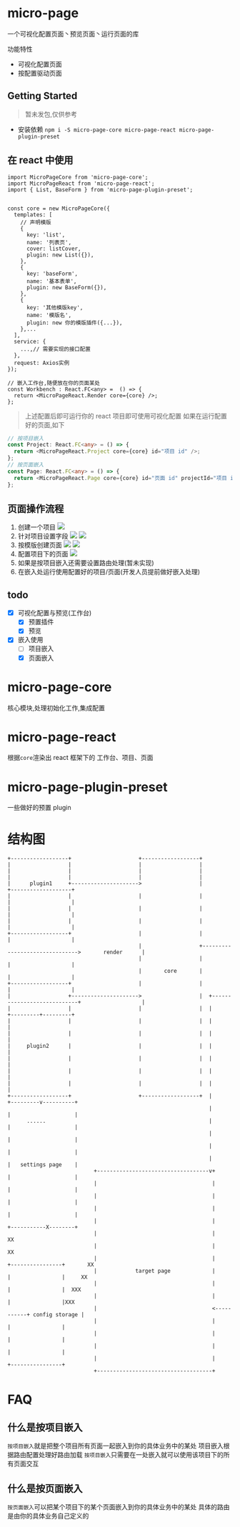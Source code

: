 # micro-page

一个可视化配置页面丶预览页面丶运行页面的库

功能特性

- 可视化配置页面
- 按配置驱动页面

## Getting Started

> 暂未发包,仅供参考

- 安装依赖 `npm i -S micro-page-core micro-page-react micro-page-plugin-preset`

## 在 react 中使用

```tsx
import MicroPageCore from 'micro-page-core';
import MicroPageReact from 'micro-page-react';
import { List, BaseForm } from 'micro-page-plugin-preset';


const core = new MicroPageCore({
  templates: [
    // 声明模版
    {
      key: 'list',
      name: '列表页',
      cover: listCover,
      plugin: new List({}),
    },
    {
      key: 'baseForm',
      name: '基本表单',
      plugin: new BaseForm({}),
    },
    {
      key: '其他模版key',
      name: '模版名',
      plugin: new 你的模版插件({...}),
    },...
  ],
  service: {
    ...,// 需要实现的接口配置
  },
  request: Axios实例
});

// 嵌入工作台,随便放在你的页面某处
const Workbench : React.FC<any> =  () => {
  return <MicroPageReact.Render core={core} />;
};

```

> 上述配置后即可运行你的 react 项目即可使用可视化配置
> 如果在运行配置好的页面,如下

```ts
// 按项目嵌入
const Project: React.FC<any> = () => {
  return <MicroPageReact.Project core={core} id="项目 id" />;
};
// 按页面嵌入
const Page: React.FC<any> = () => {
  return <MicroPageReact.Page core={core} id="页面 id" projectId="项目 id" />;
};
```

## 页面操作流程

1. 创建一个项目
   ![](./public/create-project.png)
2. 针对项目设置字段
   ![](./public/create-field.png)
   ![](./public/create-field2.png)
3. 按模版创建页面
   ![](./public/select-templete.png)
   ![](./public/create-page.png)
4. 配置项目下的页面
   ![](./public/setting-page.png)
5. 如果是按项目嵌入还需要设置路由处理(暂未实现)
6. 在嵌入处运行使用配置好的项目/页面(开发人员提前做好嵌入处理)

## todo

- [x] 可视化配置与预览(工作台)
  - [x] 预置插件
  - [x] 预览
- [x] 嵌入使用
  - [ ] 项目嵌入
  - [x] 页面嵌入

# micro-page-core

核心模块,处理初始化工作,集成配置

# micro-page-react

根据`core`渲染出 react 框架下的 工作台、项目、页面

# micro-page-plugin-preset

一些做好的预置 plugin

# 结构图

```
+------------------+                     +------------------+
|                  |                     |                  |
|                  |                     |                  |
|                  |                     |                  |
|      plugin1     +--------------------->                  |                               +-------------------+
|                  |                     |                  |                               |                   |
|                  |                     |                  |                               |                   |
|                  |                     |                  |                               |                   |
+------------------+                     |                  |                               |                   |
                                         |                  +------------------------------->       render      |
                                         |                  |                               |                   |
                                         |       core       |                               |                   |
+------------------+                     |                  |                               |                   |
|                  +--------------------->                  |  +----------------------------+                   |
|                  |                     |                  |  |                            +---------+---------+
|                  |                     |                  |  |                                      |
|                  |                     |                  |  |                                      |
|     plugin2      |                     |                  |  |                                      |
|                  |                     |                  |  |                                      |
|                  |                     |                  |  |                                      |
|                  |                     |                  |  |                                      |
+------------------+                     +------------------+  |                            +---------v----------+
                                                               |                            |                    |
      ......                                                   |                            |                    |
                                                               |                            |                    |
                                                               |                            |                    |
                                                               |                            |   settings page    |
                           +-----------------------------------v+                           |                    |
                           |                                    |                           |                    |
                           |                                    |                           |                    |
                           |                                    |                           |                    |
                           |                                    |                           +-----------X--------+
                           |                                    |                                      XX
                           |                                    |                                     XX
                           |                                    |           +----------------+       XX
                           |            target page             |           |                |     XX
                           |                                    |           |                |  XXX
                           |                                    |           |                |XXX
                           |                                    <-----------+ config storage |
                           |                                    |           |                |
                           |                                    |           |                |
                           |                                    |           |                |
                           |                                    |           +----------------+
                           +------------------------------------+

```

# FAQ

## 什么是按项目嵌入

`按项目嵌入`就是把整个项目所有页面一起嵌入到你的具体业务中的某处
项目嵌入根据路由配置处理好路由加载
`按项目嵌入`只需要在一处嵌入就可以使用该项目下的所有页面交互

## 什么是按页面嵌入

`按页面嵌入`可以把某个项目下的某个页面嵌入到你的具体业务中的某处
具体的路由是由你的具体业务自己定义的
